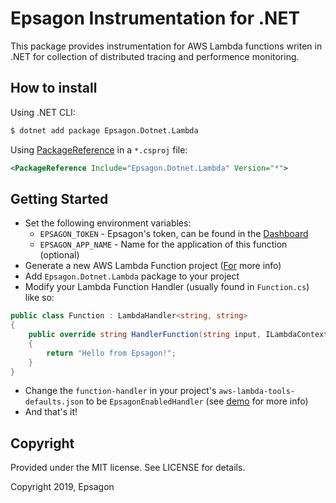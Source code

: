 # Epsagon Instrumentation for .NET

This package provides instrumentation for AWS Lambda functions writen in .NET 
for collection of distributed tracing and performence monitoring.

## How to install

Using .NET CLI:

```bash
$ dotnet add package Epsagon.Dotnet.Lambda
```

Using [PackageReference](https://docs.microsoft.com/en-us/nuget/consume-packages/package-references-in-project-files) in a `*.csproj` file:

```xml
<PackageReference Include="Epsagon.Dotnet.Lambda" Version="*">
```

## Getting Started

* Set the following environment variables:
    * `EPSAGON_TOKEN` - Epsagon's token, can be found in the [Dashboard](https://dashboard.epsagon.com/)
    * `EPSAGON_APP_NAME` - Name for the application of this function (optional)
* Generate a new AWS Lambda Function project ([For](https://github.com/aws/aws-lambda-dotnet#amazonlambdatools) more info)
* Add `Epsagon.Dotnet.Lambda` package to your project
* Modify your Lambda Function Handler (usually found in `Function.cs`) like so:

```csharp
public class Function : LambdaHandler<string, string>
{
    public override string HandlerFunction(string input, ILambdaContext context)
    {
        return "Hello from Epsagon!";
    }
}
```

* Change the `function-handler` in your project's `aws-lambda-tools-defaults.json` to be `EpsagonEnabledHandler` (see [demo]() for more info)
* And that's it!

## Copyright

Provided under the MIT license. See LICENSE for details.

Copyright 2019, Epsagon
